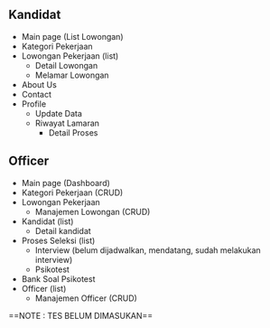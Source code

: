 ## Kandidat
- Main page (List Lowongan)
- Kategori Pekerjaan
- Lowongan Pekerjaan (list)
	- Detail Lowongan
	- Melamar Lowongan
- About Us
- Contact 
- Profile
	- Update Data
	- Riwayat Lamaran
		- Detail Proses


## Officer
- Main page (Dashboard)
- Kategori Pekerjaan (CRUD)
- Lowongan Pekerjaan 
	- Manajemen Lowongan (CRUD)
- Kandidat (list)
	- Detail kandidat
- Proses Seleksi (list)
	- Interview (belum dijadwalkan, mendatang, sudah melakukan interview)
	- Psikotest 
- Bank Soal Psikotest
- Officer (list)
	- Manajemen Officer (CRUD)



==NOTE : TES BELUM DIMASUKAN== 
